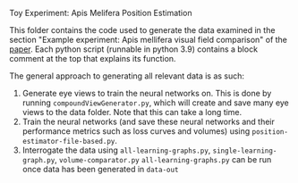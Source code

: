 Toy Experiment: Apis Melifera Position Estimation

This folder contains the code used to generate the data examined in the section "Example experiment: Apis mellifera visual field comparison" of the [paper](https://elifesciences.org/articles/73893). Each python script (runnable in python 3.9) contains a block comment at the top that explains its function.

The general approach to generating all relevant data is as such:
1. Generate eye views to train the neural networks on. This is done by running `compoundViewGenerator.py`, which will create and save many eye views to the data folder. Note that this can take a long time.
2. Train the neural networks (and save these neural networks and their performance metrics such as loss curves and volumes) using `position-estimator-file-based.py`.
3. Interrogate the data using `all-learning-graphs.py`, `single-learning-graph.py`, `volume-comparator.py`
`all-learning-graphs.py` can be run once data has been generated in `data-out`
